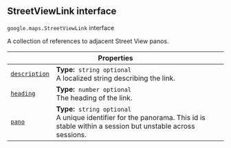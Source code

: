 
<h2 id="StreetViewLink">StreetViewLink interface</h2>
<p>
<code><span itemprop="path">google.maps</span>.<span itemprop="name">StreetViewLink</span></code>
interface
</p>
<p>A collection of references to adjacent Street View panos.</p>
<div class="devsite-table-wrapper"><table class="properties responsive" summary="interface StreetViewLink - Properties">
<thead>
<tr><th colspan="2">Properties</th>
</tr></thead>
<tbody>
<tr id="StreetViewLink.description">
<td itemprop="property"><code><a class="secret-link" href="#StreetViewLink.description"><span>description</span></a></code></td>
<td><div><strong>Type:</strong>&nbsp; <code>string <span class="optional-type-annotation">optional</span></code></div>
<div class="desc">A localized string describing the link.</div></td>
</tr>
<tr id="StreetViewLink.heading">
<td itemprop="property"><code><a class="secret-link" href="#StreetViewLink.heading"><span>heading</span></a></code></td>
<td><div><strong>Type:</strong>&nbsp; <code>number <span class="optional-type-annotation">optional</span></code></div>
<div class="desc">The heading of the link.</div></td>
</tr>
<tr id="StreetViewLink.pano">
<td itemprop="property"><code><a class="secret-link" href="#StreetViewLink.pano"><span>pano</span></a></code></td>
<td><div><strong>Type:</strong>&nbsp; <code>string <span class="optional-type-annotation">optional</span></code></div>
<div class="desc">A unique identifier for the panorama. This id is stable within a session but unstable across sessions.</div></td>
</tr>
</tbody>
</table></div>
<script src="replace_links.js"></script>

